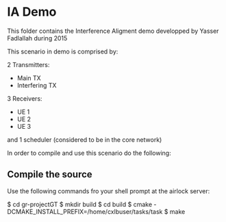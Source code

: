 # IA Demo

This folder contains the Interference Aligment demo developped by Yasser Fadlallah during 2015

This scenario in demo is comprised by:

2 Transmitters:

- Main TX
- Interfering TX

3 Receivers:

- UE 1
- UE 2
- UE 3

and 1 scheduler (considered to be in the core network)

In order to compile and use this scenario do the following:

## Compile the source

Use the following commands fro your shell prompt at the airlock server:

$ cd gr-projectGT
$ mkdir build
$ cd build
$ cmake -DCMAKE_INSTALL_PREFIX=/home/cxlbuser/tasks/task
$ make

